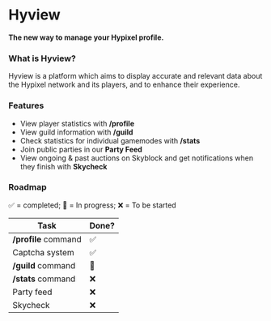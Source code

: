 # Hyview
**The new way to manage your Hypixel profile.**

### What is Hyview?
Hyview is a platform which aims to display accurate and relevant data about the Hypixel network and its players, and to enhance their experience.

### Features
- View player statistics with **/profile**
- View guild information with **/guild**
- Check statistics for individual gamemodes with **/stats**
- Join public parties in our **Party Feed**
- View ongoing & past auctions on Skyblock and get notifications when they finish with **Skycheck**

### Roadmap
✅ = completed; 
🔨 = In progress;
❌ = To be started

| Task             | Done? |
-------------------|--------
| **/profile** command | ✅    |
| Captcha system | ✅ |
| **/guild** command | 🔨    |
| **/stats** command | ❌    |
| Party feed |  ❌   |
| Skycheck | ❌ |
